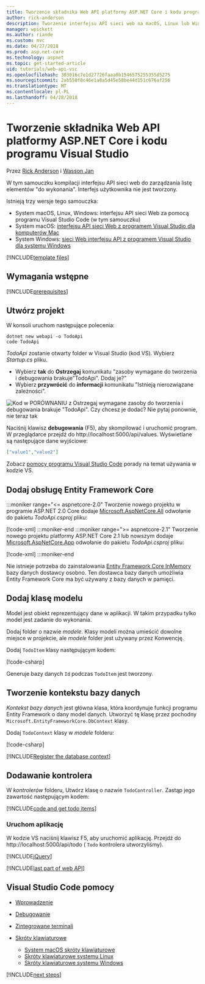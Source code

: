 ```yaml
---
title: Tworzenie składnika Web API platformy ASP.NET Core i kodu programu Visual Studio
author: rick-anderson
description: Tworzenie interfejsu API sieci web na macOS, Linux lub Windows z platformy ASP.NET Core MVC i Visual Studio Code
manager: wpickett
ms.author: riande
ms.custom: mvc
ms.date: 04/27/2018
ms.prod: asp.net-core
ms.technology: aspnet
ms.topic: get-started-article
uid: tutorials/web-api-vsc
ms.openlocfilehash: 303016c7e1d27726faaa0b1546575255355d5275
ms.sourcegitcommit: 2ab550f8c46e1a8a5d45e58be44d151c676af256
ms.translationtype: MT
ms.contentlocale: pl-PL
ms.lasthandoff: 04/28/2018
---
```

# <a name="create-a-web-api-with-aspnet-core-and-visual-studio-code"></a>Tworzenie składnika Web API platformy ASP.NET Core i kodu programu Visual Studio

Przez [Rick Anderson](https://twitter.com/RickAndMSFT) i [Wasson Jan](https://github.com/mikewasson)

W tym samouczku kompilacji interfejsu API sieci web do zarządzania listę elementów "do wykonania". Interfejs użytkownika nie jest tworzony.

Istnieją trzy wersje tego samouczka:

* System macOS, Linux, Windows: interfejsu API sieci Web za pomocą programu Visual Studio Code (w tym samouczku)
* System macOS: [interfejsu API sieci Web z programem Visual Studio dla komputerów Mac](xref:tutorials/first-web-api-mac)
* System Windows: [sieci Web interfejsu API z programem Visual Studio dla systemu Windows](xref:tutorials/first-web-api)

<!-- WARNING: The code AND images in this doc are used by uid: tutorials/web-api-vsc, tutorials/first-web-api-mac and tutorials/first-web-api. If you change any code/images in this tutorial, update uid: tutorials/web-api-vsc -->

[!INCLUDE[template files](../includes/webApi/intro.md)]

## <a name="prerequisites"></a>Wymagania wstępne

[!INCLUDE[prerequisites](~/includes/net-core-prereqs-vscode.md)]

## <a name="create-the-project"></a>Utwórz projekt

W konsoli uruchom następujące polecenia:

```console
dotnet new webapi -o TodoApi
code TodoApi
```

*TodoApi* zostanie otwarty folder w Visual Studio (kod VS). Wybierz *Startup.cs* pliku.

* Wybierz **tak** do **Ostrzegaj** komunikatu "zasoby wymagane do tworzenia i debugowania brakuje"TodoApi". Dodaj je?"
* Wybierz **przywrócić** do **informacji** komunikatu "Istnieją nierozwiązane zależności".

<!-- uid: tutorials/first-mvc-app-xplat/start-mvc uses the pic below. If you change it, make sure it's consistent -->

![Kod w PORÓWNANIU z Ostrzegaj wymagane zasoby do tworzenia i debugowania brakuje "TodoApi". Czy chcesz je dodać? Nie pytaj ponownie, nie teraz tak](web-api-vsc/_static/vsc_restore.png)

Naciśnij klawisz **debugowania** (F5), aby skompilować i uruchomić program. W przeglądarce przejdź do http://localhost:5000/api/values. Wyświetlane są następujące dane wyjściowe:

```json
["value1","value2"]
```

Zobacz [pomocy programu Visual Studio Code](#visual-studio-code-help) porady na temat używania w kodzie VS.

## <a name="add-support-for-entity-framework-core"></a>Dodaj obsługę Entity Framework Core

:::moniker range="<= aspnetcore-2.0"
Tworzenie nowego projektu w programie ASP.NET 2.0 Core dodaje [Microsoft.AspNetCore.All](https://www.nuget.org/packages/Microsoft.AspNetCore.All) odwołanie do pakietu *TodoApi.csproj* pliku:

[!code-xml[](first-web-api/samples/2.0/TodoApi/TodoApi.csproj?name=snippet_Metapackage&highlight=2)]
:::moniker-end
:::moniker range=">= aspnetcore-2.1"
Tworzenie nowego projektu platformy ASP.NET Core 2.1 lub nowszym dodaje [Microsoft.AspNetCore.App](https://www.nuget.org/packages/Microsoft.AspNetCore.App) odwołanie do pakietu *TodoApi.csproj* pliku:

[!code-xml[](first-web-api/samples/2.1/TodoApi/TodoApi.csproj?name=snippet_Metapackage&highlight=2)]
:::moniker-end

Nie istnieje potrzeba do zainstalowania [Entity Framework Core InMemory](/ef/core/providers/in-memory/) bazy danych dostawcy osobno. Ten dostawca bazy danych umożliwia Entity Framework Core ma być używany z bazy danych w pamięci.

## <a name="add-a-model-class"></a>Dodaj klasę modelu

Model jest obiekt reprezentujący dane w aplikacji. W takim przypadku tylko model jest zadanie do wykonania.

Dodaj folder o nazwie *modele*. Klasy modeli można umieścić dowolne miejsce w projekcie, ale *modele* folder jest używany przez Konwencję.

Dodaj `TodoItem` klasy następującym kodem:

[!code-csharp[](first-web-api/samples/2.0/TodoApi/Models/TodoItem.cs)]

Generuje bazy danych `Id` podczas `TodoItem` jest tworzony.

## <a name="create-the-database-context"></a>Tworzenie kontekstu bazy danych

*Kontekst bazy danych* jest główna klasa, która koordynuje funkcji programu Entity Framework o dany model danych. Utworzyć tę klasę przez pochodny `Microsoft.EntityFrameworkCore.DbContext` klasy.

Dodaj `TodoContext` klasy w *modele* folderu:

[!code-csharp[](first-web-api/samples/2.0/TodoApi/Models/TodoContext.cs)]

[!INCLUDE[Register the database context](../includes/webApi/register_dbContext.md)]

## <a name="add-a-controller"></a>Dodawanie kontrolera

W *kontrolerów* folderu, Utwórz klasę o nazwie `TodoController`. Zastąp jego zawartość następującym kodem:

[!INCLUDE[code and get todo items](../includes/webApi/getTodoItems.md)]

### <a name="launch-the-app"></a>Uruchom aplikację

W kodzie VS naciśnij klawisz F5, aby uruchomić aplikację. Przejdź do http://localhost:5000/api/todo ( `Todo` kontrolera utworzyliśmy).

[!INCLUDE[jQuery](../includes/webApi/add-jquery.md)]

[!INCLUDE[last part of web API](../includes/webApi/end.md)]

## <a name="visual-studio-code-help"></a>Visual Studio Code pomocy

* [Wprowadzenie](https://code.visualstudio.com/docs)
* [Debugowanie](https://code.visualstudio.com/docs/editor/debugging)
* [Zintegrowane terminali](https://code.visualstudio.com/docs/editor/integrated-terminal)
* [Skróty klawiaturowe](https://code.visualstudio.com/docs/getstarted/keybindings#_keyboard-shortcuts-reference)

  * [System macOS skróty klawiaturowe](https://code.visualstudio.com/shortcuts/keyboard-shortcuts-macos.pdf)
  * [Skróty klawiaturowe systemu Linux](https://code.visualstudio.com/shortcuts/keyboard-shortcuts-linux.pdf)
  * [Skróty klawiaturowe systemu Windows](https://code.visualstudio.com/shortcuts/keyboard-shortcuts-windows.pdf)

[!INCLUDE[next steps](../includes/webApi/next.md)]
